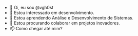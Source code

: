 - 👋 Oi, eu sou @vgh0st
- 👀 Estou interessado em desenvolvimento.
- 🌱 Estou aprendendo Análise e Desenvolvimento de Sistemas.
- 💞️ Estou procurando colaborar em projetos inovadores.
- 📫 Como chegar até mim? 

<!---
vgh0st/vgh0st is a ✨ special ✨ repository because its `README.md` (this file) appears on your GitHub profile.
You can click the Preview link to take a look at your changes.
--->
